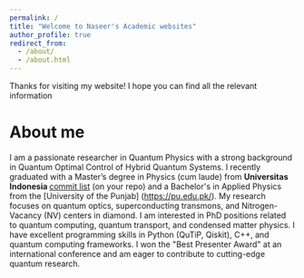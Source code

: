```yaml
---
permalink: /
title: "Welcome to Naseer's Academic websites"
author_profile: true
redirect_from: 
  - /about/
  - /about.html
---
```


Thanks for visiting my website! 
I hope you can find all the relevant information

About me
======

I am a passionate researcher in Quantum Physics with a strong background in Quantum Optimal Control of Hybrid Quantum Systems. I recently graduated with a Master’s degree in Physics (cum laude) from <b> Universitas Indonesia </b> [commit list](https://github.com/academicpages/academicpages.github.io/commits/master) (on your repo) and a Bachelor's in Applied Physics from the [University of the Punjab] (https://pu.edu.pk/). My research focuses on quantum optics, superconducting transmons, and Nitrogen-Vacancy (NV) centers in diamond. I am interested in PhD positions related to quantum computing, quantum transport, and condensed matter physics. I have excellent programming skills in Python (QuTiP, Qiskit), C++, and quantum computing frameworks. I won the "Best Presenter Award" at an international conference and am eager to contribute to cutting-edge quantum research.
